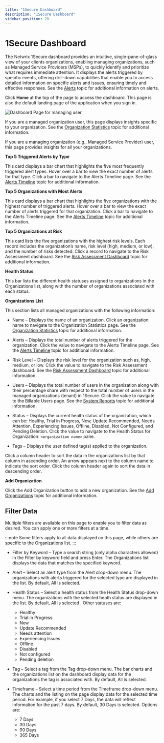 ```yaml
---
title: "1Secure Dashboard"
description: "1Secure Dashboard"
sidebar_position: 20
---
```


# 1Secure Dashboard

The Netwrix 1Secure dashboard provides an intuitive, single-pane-of-glass view of your clients
organizations, enabling managing organizations, such as Managed Service Providers (MSPs), to quickly
identify and prioritize what requires immediate attention. It displays the alerts triggered by
specific events, offering drill-down capabilities that enable you to access detailed information on
specific alerts and issues, ensuring timely and effective responses. See the
[Alerts](/docs/1secure/admin/alerts/alerts.md) topic for additional information on alerts.

Click **Home** at the top of the page to access the dashboard. This page is also the default landing
page of the application when you sign in.

![Dashboard Page for managing user](/images/1secure/admin/dashboard/dashboardpage.webp)

If you are a managed organization user, this page displays insights specific to your organization.
See the [Organization Statistics](/docs/1secure/admin/dashboard/organizationstatistics.md) topic for additional information.

If you are a managing organization (e.g., Managed Service Provider) user, this page provides insights for all your
organizations.

**Top 5 Triggered Alerts by Type**

This card displays a bar chart that highlights the five most frequently triggered alert types. Hover
over a bar to view the exact number of alerts for that type. Click a bar to navigate to the Alerts
Timeline page. See the [Alerts Timeline](/docs/1secure/admin/dashboard/alertstimeline.md) topic for additional information.

**Top 5 Organizations with Most Alerts**

This card displays a bar chart that highlights the five organizations with the highest number of
triggered alerts. Hover over a bar to view the exact number of alerts triggered for that
organization. Click a bar to navigate to the Alerts Timeline page. See the
[Alerts Timeline](/docs/1secure/admin/dashboard/alertstimeline.md) topic for additional information.

**Top 5 Organizations at Risk**

This card lists the five organizations with the highest risk levels. Each record includes the
organization’s name, risk level (high, medium, or low), and the number of risks detected. Click a
record to navigate to the Risk Assessment dashboard. See the
[Risk Assessment Dashboard](/docs/1secure/admin/riskprofiles/riskassessmentdashboard.md) topic for additional
information.

**Health Status**

This bar lists the different health statuses assigned to organizations in the Organizations list,
along with the number of organizations associated with each status.

**Organizations List**

This section lists all managed organizations with the following information:

- Name – Displays the name of an organization. Click an organization name to navigate to the
  Organization Statistics page. See the [Organization Statistics](/docs/1secure/admin/dashboard/organizationstatistics.md) topic
  for additional information.

- Alerts – Displays the total number of alerts triggered for the organization. Click the value to
  navigate to the Alerts Timeline page. See the [Alerts Timeline](/docs/1secure/admin/dashboard/alertstimeline.md) topic for
  additional information.
- Risk Level – Displays the risk level for the organization such as, high, medium, or low. Click the
  value to navigate to the Risk Assessment dashboard. See the
  [Risk Assessment Dashboard](/docs/1secure/admin/riskprofiles/riskassessmentdashboard.md) topic for additional
  information.
- Users – Displays the total number of users in the organization along with their percentage share
  with respect to the total number of users in the managed organizations (tenant) in 1Secure. Click
  the value to navigate to the Billable Users page. See the
  [System Reports](/docs/1secure/admin/searchandreports/system.md) topic for additional information.
- Status – Displays the current health status of the organization, which can be: Healthy, Trial in
  Progress, New, Update Recommended, Needs Attention, Experiencing Issues, Offline, Disabled, Not
  Configured, and Pending Deletion. Click the value to navigate to the Health Status for
  Organization: `<organization name>` pane.
- Tags – Displays the user defined tag(s) applied to the organization.

Click a column header to sort the data in the organizations list by that column in ascending order.
An arrow appears next to the column name to indicate the sort order. Click the column header again
to sort the data in descending order.

**Add Organization**

Click the Add Organization button to add a new organization. See the
[Add Organizations](/docs/1secure/admin/organizations/addorganizations.md) topic for additional information.

## Filter Data

Multiple filters are available on this page to enable you to filter data as desired. You can apply
one or more filters at a time.

:::note
Some filters apply to all data displayed on this page, while others are specific to the
Organizations list.
:::


- Filter by Keyword – Type a search string (only alpha characters allowed) in the Filter by keyword
  field and press Enter. The Organizations list displays the data that matches the specified
  keyword.
- Alert – Select an alert type from the Alert drop-down menu. The organizations with alerts
  triggered for the selected type are displayed in the list. By default, All is selected.
- Health Status – Select a health status from the Health Status drop-down menu. The organizations
  with the selected heath status are displayed in the list. By default, All is selected . Other
  statuses are:

    - Healthy
    - Trial in Progress
    - New
    - Update Recommended
    - Needs attention
    - Experiencing Issues
    - Offline
    - Disabled
    - Not configured
    - Pending deletion

- Tag – Select a tag from the Tag drop-down menu. The bar charts and the organizations list on the
  dashboard display data for the organizations the tag is associated with. By default, All is
  selected.
- Timeframe – Select a time period from the Timeframe drop-down menu. The charts and the listing on
  the page display data for the selected time period. For example, if you select 7 Days, the data
  will reflect information for the past 7 days. By default, 30 Days is selected. Options are:

    - 7 Days
    - 30 Days
    - 90 Days
    - 365 Days
